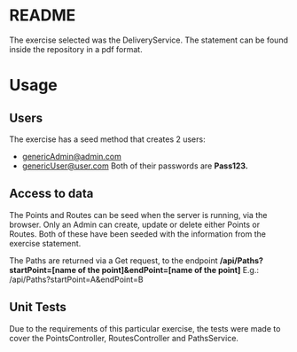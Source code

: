 # README
The exercise selected was the DeliveryService.
The statement can be found inside the repository in a pdf format.

# Usage
## Users
The exercise has a seed method that creates 2 users:
 - genericAdmin@admin.com
 - genericUser@user.com
Both of their passwords are **Pass123.**

## Access to data
The Points and Routes can be seed when the server is running, via the browser. Only an Admin can create, update or delete either Points or Routes.
Both of these have been seeded with the information from the exercise statement.

The Paths are returned via a Get request, to the endpoint **/api/Paths?startPoint=[name of the point]&endPoint=[name of the point]**
E.g.: /api/Paths?startPoint=A&endPoint=B

## Unit Tests
Due to the requirements of this particular exercise, the tests were made to cover the PointsController, RoutesController and PathsService.
